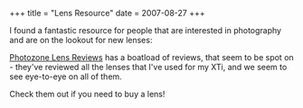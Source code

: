 +++
title = "Lens Resource"
date = 2007-08-27
+++

I found a fantastic resource for people that are interested in photography and are on the lookout for new lenses:

[Photozone Lens Reviews](http://photozone.de/8Reviews/index.html) has a boatload of reviews, that seem to be spot on - they've reviewed all the lenses that I've used for my XTi, and we seem to see eye-to-eye on all of them.

Check them out if you need to buy a lens!
